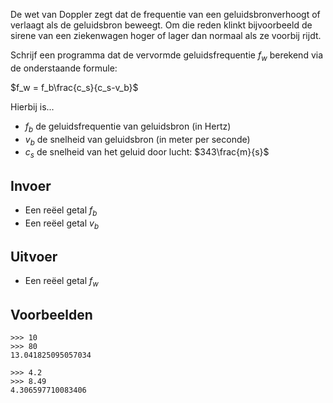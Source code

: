 De wet van Doppler zegt dat de frequentie van een geluidsbronverhoogt of verlaagt als de geluidsbron beweegt. Om die reden klinkt bijvoorbeeld de sirene van een ziekenwagen hoger of lager dan normaal als ze voorbij rijdt. 

Schrijf een programma dat de vervormde geluidsfrequentie $f_w$ berekend via de onderstaande formule:

$f_w = f_b\frac{c_s}{c_s-v_b}$

Hierbij is...
- $f_b$ de geluidsfrequentie van geluidsbron (in Hertz)
- $v_b$ de snelheid van geluidsbron (in meter per seconde)
- $c_s$ de snelheid van het geluid door lucht: $343\frac{m}{s}$

## Invoer

- Een reëel getal $f_b$
- Een reëel getal $v_b$

## Uitvoer

- Een reëel getal $f_w$

## Voorbeelden

```
>>> 10
>>> 80
13.041825095057034

>>> 4.2
>>> 8.49
4.306597710083406
```